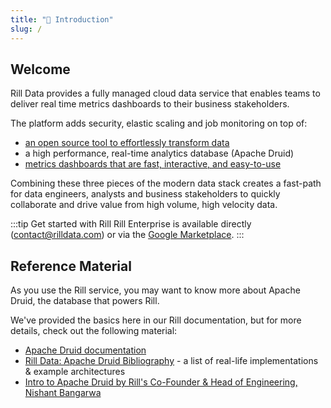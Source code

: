 ```yaml
---
title: "🔖 Introduction"
slug: /
---
```


## Welcome

Rill Data provides a fully managed cloud data service that enables teams to deliver real time metrics dashboards to their business stakeholders. 

The platform adds security, elastic scaling and job monitoring on top of:

  * [an open source tool to effortlessly transform data](https://github.com/rilldata/rill-developer)
  * a high performance, real-time analytics database (Apache Druid) 
  * [metrics dashboards that are fast, interactive, and easy-to-use](/getting-started)

Combining these three pieces of the modern data stack creates a fast-path for data engineers, analysts and business stakeholders to quickly collaborate and drive value from high volume, high velocity data. 

:::tip Get started with Rill
Rill Enterprise is available directly ([contact@rilldata.com](mailto:contact@rilldata.com)) or via the [Google Marketplace](https://console.cloud.google.com/marketplace/product/rill-public/rill-for-gcp?project=rilldata).
:::

## Reference Material

As you use the Rill service, you may want to know more about Apache Druid, the database that powers Rill. 

We've provided the basics here in our Rill documentation, but for more details, check out the following material:
* [Apache Druid documentation](https://druid.apache.org/docs/latest/design/index.html)
* [Rill Data: Apache Druid Bibliography](https://www.rilldata.com/blog/guide-to-apache-druid-architectures) - a list of real-life implementations & example architectures
* [Intro to Apache Druid by Rill's Co-Founder & Head of Engineering, Nishant Bangarwa](https://www.youtube.com/watch?v=JEhmHsN8jZI)
